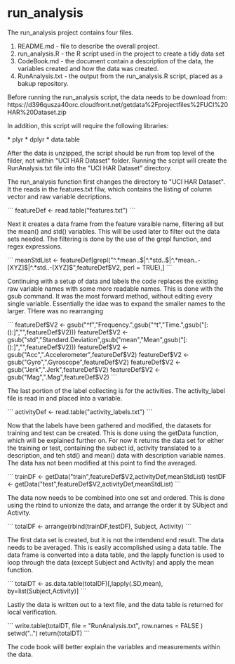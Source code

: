 # run_analysis
 
<p>The run_analysis project contains four files.</p>

1. README.md - file to describe the overall project.
2. run_analysis.R - the R script used in the project to create a tidy data set
3. CodeBook.md - the document contain a description of the data, the variables created and how the data was created.
4. RunAnalysis.txt - the output from the run_analysis.R script, placed as a bakup repository.

<p>Before running the run_analysis script, the data needs to be download from:
https://d396qusza40orc.cloudfront.net/getdata%2Fprojectfiles%2FUCI%20HAR%20Dataset.zip </p>

<p>In addition, this script will require the following libraries:</p>
* plyr
* dplyr
* data.table

<p>After the data is unzipped, the script should be run from top level of the filder, not within "UCI HAR Dataset" folder. Running the script will create the RunAnalysis.txt file into the "UCI HAR Dataset" directory.</p>

<p>The run_analysis function first changes the directory to "UCI HAR Dataset".  It the reads in the features.txt filw, which contains the listing of column vector and raw variable decriptions.</p>
```
featureDef <- read.table("features.txt")
```
<p> Next it creates a data frame from the feature varaible name, filtering all but the mean() and std() variables.  This will be used later to filter out the data sets needed. The filtering is done by the use of the grepl function, and regex expressions.</p>
```
meanStdList <- featureDef[grepl("^.*mean..$|^.*std..$|^.*mean..-[XYZ]$|^.*std..-[XYZ]$",featureDef$V2, perl = TRUE),]
```
<p>Continuing with a setup of data and labels the code replaces the existing raw variable names with some more readable names.  This is done with the gsub command.  It was the most forward method, without editing every single variable.  Essentially the idae was to expand the smaller names to the larger.  THere was no rearranging</p>
```
featureDef$V2 <- gsub("^f","Frequency.",gsub("^t","Time.",gsub("[:():]","",featureDef$V2)))
featureDef$V2 <- gsub("std","Standard.Deviation",gsub("mean","Mean",gsub("[:():]","",featureDef$V2)))
featureDef$V2 <- gsub("Acc",".Accelerometer",featureDef$V2)
featureDef$V2 <- gsub("Gyro",".Gyroscope",featureDef$V2)
featureDef$V2 <- gsub("Jerk",".Jerk",featureDef$V2)
featureDef$V2 <- gsub("Mag",".Mag",featureDef$V2)
```
<p>The last portion of the label collecting is for the activities.  The activity_label file is read in and placed into a variable.</p>
```
activityDef <- read.table("activity_labels.txt")
```

<p>Now that the labels have been gathered and modified, the datasets for training and test can be created.  This is done using the getData function, which will be explained further on.  For now it returns the data set for either the training or test, containing the subect id, activity translated to a description, and teh std() and mean() data with description variable names.  The data has not been modified at this point to find the averaged.</p>
```
trainDF <- getData("train",featureDef$V2,activityDef,meanStdList)
testDF <- getData("test",featureDef$V2,activityDef,meanStdList)
```
<p>The data now needs to be combined into one set and ordered.  This is done using the rbind to unionize the data, and arrange the order it by SUbject and Activity.</p>
```
totalDF <- arrange(rbind(trainDF,testDF), Subject, Activity)
```
<p>The first data set is created, but it is not the intendend end result.  The data needs to be averaged.  This is easily accomplished using a data table.  The data frame is converted into a data table, and the lapply function is used to loop through the data (except Subject and Activity) and apply the mean function.</p>
```
totalDT <- as.data.table(totalDF)[,lapply(.SD,mean), by=list(Subject,Activity)]
```
<p>Lastly the data is written out to a text file, and the data table is returned for local verification.</p>
```
write.table(totalDT, file = "RunAnalysis.txt", row.names = FALSE )
setwd("..")
return(totalDT)
```


<p>The code book willl better explain the variables and measurements within the data.</p>

